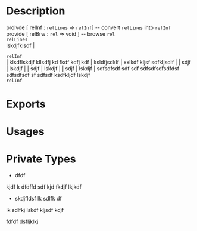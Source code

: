 # Description
proivde [ relInf : `relLines` => `relInf`] -- convert `relLines` into `relInf`  
provide [ relBrw : `rel` => void ] -- browse `rel`  
`relLines`  
lskdjfklsdf |

`relInf`  
 | klsdflskdjf  kllsdfj kd fkdf kdfj kdf
 | ksldfjsdklf |
xxlkdf kljsf
sdfkljsdlf |
| sdjf | lskdjf |
| sdjf | lskdjf |
| sdjf | lskdjf |
 sdfsdfsdf sdf sdf
 sdfsdfsdfsdfdsf
 sdfsdfsdf sf sdfsdf
 ksdfkljdf lskdjf  
`relInf` 
# Exports
# Usages
# Private Types

* dfdf

kjdf k dfdffd
sdf kjd fkdjf
lkjkdf

* skdjfldsf lk sdlfk df

lk sdlfkj
lskdf kljsdf
kdjf 

fdfdf
dsfljklkj 